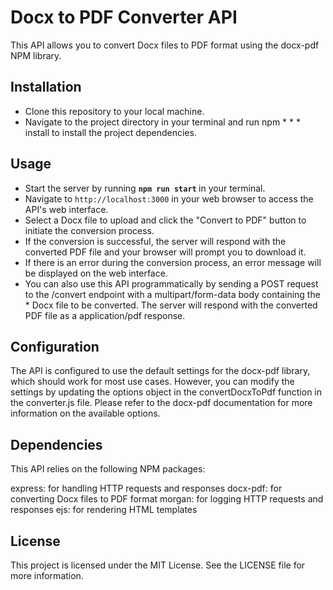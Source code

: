 # Docx to PDF Converter API
This API allows you to convert Docx files to PDF format using the docx-pdf NPM library.

## Installation
* Clone this repository to your local machine.
* Navigate to the project directory in your terminal and run npm * * * install to install the project dependencies.

## Usage
* Start the server by running <b> `npm run start` </b> in your terminal.
* Navigate to `http://localhost:3000` in your web browser to access the API's web interface.
* Select a Docx file to upload and click the "Convert to PDF" button to initiate the conversion process.
* If the conversion is successful, the server will respond with the converted PDF file and your browser will prompt you to download it.
* If there is an error during the conversion process, an error message will be displayed on the web interface.
* You can also use this API programmatically by sending a POST request to the /convert endpoint with a multipart/form-data body containing the * Docx file to be converted. The server will respond with the converted PDF file as a application/pdf response.

## Configuration
The API is configured to use the default settings for the docx-pdf library, which should work for most use cases. However, you can modify the settings by updating the options object in the convertDocxToPdf function in the converter.js file. Please refer to the docx-pdf documentation for more information on the available options.

## Dependencies
This API relies on the following NPM packages:

express: for handling HTTP requests and responses
docx-pdf: for converting Docx files to PDF format
morgan: for logging HTTP requests and responses
ejs: for rendering HTML templates

## License
This project is licensed under the MIT License. See the LICENSE file for more information.